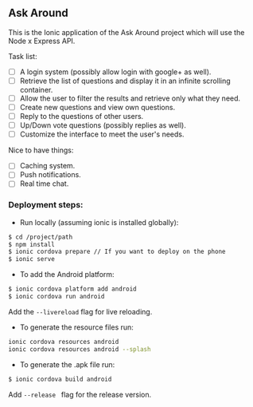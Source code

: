 ## Ask Around

This is the Ionic application of the Ask Around project which will use the Node x Express API.

Task list:
 - [ ] A login system (possibly allow login with google+ as well).
 - [ ] Retrieve the list of questions and display it in an infinite scrolling container.
 - [ ] Allow the user to filter the results and retrieve only what they need.
 - [ ] Create new questions and view own questions.
 - [ ] Reply to the questions of other users.
 - [ ] Up/Down vote questions (possibly replies as well).
 - [ ] Customize the interface to meet the user's needs.
 
Nice to have things:

 - [ ] Caching system.
 - [ ] Push notifications.
 - [ ] Real time chat.

### Deployment steps: 

 - Run locally (assuming ionic is installed globally): 
```bash
$ cd /project/path
$ npm install
$ ionic cordova prepare // If you want to deploy on the phone
$ ionic serve
```
 - To add the Android platform:

```bash
$ ionic cordova platform add android
$ ionic cordova run android
```

Add the `--livereload` flag for live reloading.

 - To generate the resource files run:

```bash
ionic cordova resources android
ionic cordova resources android --splash
```

 - To generate the .apk file run:

```bash
$ ionic cordova build android
```
Add  `--release `  flag for the release version.
